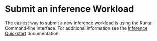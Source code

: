# Submit an inference Workload 

The easiest way to submit a new Inference workload is using the Run:ai Command-line interface. For additional information see the [Inference Quickstart](../../../Researcher/Walkthroughs/quickstart-inference.md) documentation.